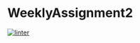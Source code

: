 # WeeklyAssignment2
[![linter](https://github.com/<OWNER>/<REPOSITORY>/workflows/linter/badge.svg)](https://github.com/marketplace/actions/super-linter)
